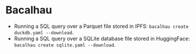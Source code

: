 # Bacalhau

- Running a SQL query over a Parquet file stored in IPFS: `bacalhau create duckdb.yaml --download`.
- Running a SQL query over a SQLite database file stored in HuggingFace: `bacalhau create sqlite.yaml --download`.
